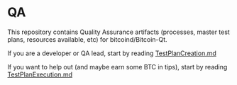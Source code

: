 QA
==

This repository contains Quality Assurance artifacts (processes, master test plans, resources available, etc)
for bitcoind/Bitcoin-Qt.

If you are a developer or QA lead, start by reading [TestPlanCreation.md](https://github.com/bitcoin/QA/blob/master/TestPlanCreation.md)

If you want to help out (and maybe earn some BTC in tips), start by reading [TestPlanExecution.md](https://github.com/bitcoin/QA/blob/master/TestPlanExecution.md)
